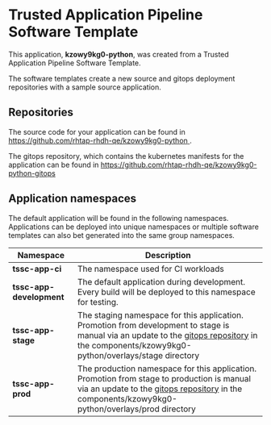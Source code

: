 # Trusted Application Pipeline Software Template

This application, **kzowy9kg0-python**, was created from a Trusted Application Pipeline Software Template.

The software templates create a new source and gitops deployment repositories with a sample source application. 

## Repositories

The source code for your application can be found in [https://github.com/rhtap-rhdh-qe/kzowy9kg0-python ](https://github.com/rhtap-rhdh-qe/kzowy9kg0-python ).
 
The gitops repository, which contains the kubernetes manifests for the application can be found in 
[https://github.com/rhtap-rhdh-qe/kzowy9kg0-python-gitops ](https://github.com/rhtap-rhdh-qe/kzowy9kg0-python-gitops ) 

## Application namespaces 

The default application will be found in the following namespaces. Applications can be deployed into unique namespaces or multiple software templates can also bet generated into the same group namespaces.  

|  Namespace   |  Description   |  
| -------- | -------- |
| **tssc-app-ci** | The namespace used for CI workloads |
| **tssc-app-development** | The default application during development. Every build will be deployed to this namespace for testing. |
| **tssc-app-stage** | The staging namespace for this application. Promotion from development to stage is manual via an update to the [gitops repository](https://github.com/rhtap-rhdh-qe/kzowy9kg0-python-gitops ) in the components/kzowy9kg0-python/overlays/stage directory |
| **tssc-app-prod** | The production namespace for this application. Promotion from stage to production is manual via an update to the [gitops repository](https://github.com/rhtap-rhdh-qe/kzowy9kg0-python-gitops ) in the components/kzowy9kg0-python/overlays/prod directory |